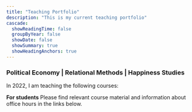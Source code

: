 ```yaml
---
title: "Teaching Portfolio"
description: "This is my current teaching portfolio"
cascade:
  showReadingTime: false
  groupByYear: false
  showDate: false
  showSummary: true
  showHeadingAnchors: true
---
```


### Political Economy | Relational Methods | Happiness Studies 

In 2022, I am teaching the following courses: 

**For students**
Please find relevant course material and information about office hours in the links below.





